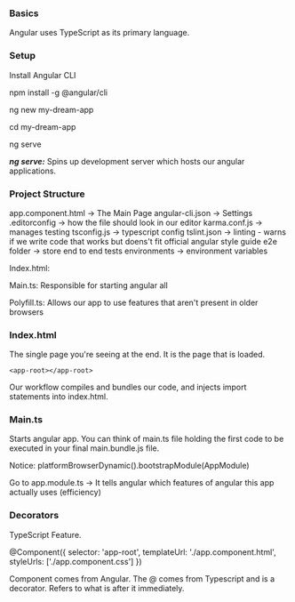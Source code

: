 ### Basics

Angular uses TypeScript as its primary language. 

### Setup

Install Angular CLI

npm install -g @angular/cli

ng new my-dream-app

cd my-dream-app

ng serve

***ng serve:*** 
Spins up development server which hosts our angular applications. 


### Project Structure

app.component.html -> The Main Page
angular-cli.json -> Settings
.editorconfig -> how the file should look in our editor
karma.conf.js -> manages testing
tsconfig.js -> typescript config
tslint.json -> linting - warns if we write code that works but doens't fit official angular style guide
e2e folder -> store end to end tests
environments -> environment variables

Index.html:
<app-root></app-root>

Main.ts:
Responsible for starting angular all

Polyfill.ts:
Allows our app to use features that aren't present in older browsers


### Index.html

The single page you're seeing at the end. It is the page that is loaded.

```
<app-root></app-root>
```

Our workflow compiles and bundles our code, and injects import statements into index.html.



### Main.ts

Starts angular app. You can think of main.ts file holding the first code to be executed in your final main.bundle.js file.

Notice: 
platformBrowserDynamic().bootstrapModule(AppModule)

Go to app.module.ts -> It tells angular which features of angular this app actually uses (efficiency)


### Decorators

TypeScript Feature.

@Component({
  selector: 'app-root',
  templateUrl: './app.component.html',
  styleUrls: ['./app.component.css']
})

Component comes from Angular. The @ comes from Typescript and is a decorator. Refers to what is after it immediately.


